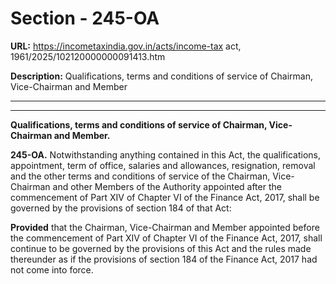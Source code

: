 # Section - 245-OA

**URL:** https://incometaxindia.gov.in/acts/income-tax act, 1961/2025/102120000000091413.htm

**Description:** Qualifications, terms and conditions of service of Chairman, Vice-Chairman and Member

---

****

**Qualifications, terms and conditions of service of Chairman, Vice-Chairman and Member.**

**245-OA.** Notwithstanding anything contained in this Act, the qualifications, appointment, term of office, salaries and allowances, resignation, removal and the other terms and conditions of service of the Chairman, Vice-Chairman and other Members of the Authority appointed after the commencement of Part XIV of Chapter VI of the Finance Act, 2017, shall be governed by the provisions of section 184 of that Act:

**Provided** that the Chairman, Vice-Chairman and Member appointed before the commencement of Part XIV of Chapter VI of the Finance Act, 2017, shall continue to be governed by the provisions of this Act and the rules made thereunder as if the provisions of section 184 of the Finance Act, 2017 had not come into force.